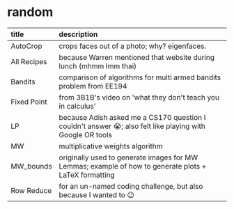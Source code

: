 # random

| title       | description                                                                                               |
|:------------|:----------------------------------------------------------------------------------------------------------|
|AutoCrop     | crops faces out of a photo; why? eigenfaces.                                                              |
|All Recipes  | because Warren mentioned that website during lunch (mhmm Imm thai)                                        |
|Bandits      | comparison of algorithms for multi armed bandits problem from EE194                                       |
|Fixed Point  | from 3B1B's video on 'what they don't teach you in calculus'                                              |
|LP           | because Adish asked me a CS170 question I couldn't answer 😭; also felt like playing with Google OR tools |
|MW           | multiplicative weights algorithm
|MW_bounds    | originally used to generate images for MW Lemmas; example of how to generate plots + LaTeX formatting     | 
|Row Reduce   | for an un-named coding challenge, but also because I wanted to 😉                                         |
